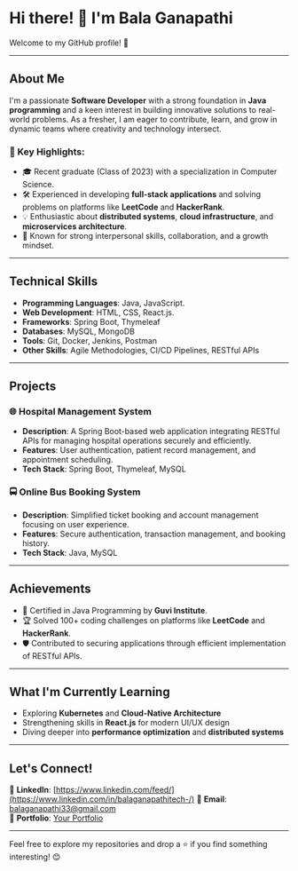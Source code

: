 # Hi there! 👋 I'm Bala Ganapathi  

Welcome to my GitHub profile! 🚀  

---

## About Me  

I'm a passionate **Software Developer** with a strong foundation in **Java programming** and a keen interest in building innovative solutions to real-world problems. As a fresher, I am eager to contribute, learn, and grow in dynamic teams where creativity and technology intersect.

### 🌟 Key Highlights:
- 🎓 Recent graduate (Class of 2023) with a specialization in Computer Science.  
- 🛠 Experienced in developing **full-stack applications** and solving problems on platforms like **LeetCode** and **HackerRank**.  
- 💡 Enthusiastic about **distributed systems**, **cloud infrastructure**, and **microservices architecture**.  
- 🤝 Known for strong interpersonal skills, collaboration, and a growth mindset.  

---

## Technical Skills  

- **Programming Languages**: Java, JavaScript.
- **Web Development**: HTML, CSS, React.js.
- **Frameworks**: Spring Boot, Thymeleaf  
- **Databases**: MySQL, MongoDB  
- **Tools**: Git, Docker, Jenkins, Postman  
- **Other Skills**: Agile Methodologies, CI/CD Pipelines, RESTful APIs  

---

## Projects  

### 🌐 **Hospital Management System**
- **Description**: A Spring Boot-based web application integrating RESTful APIs for managing hospital operations securely and efficiently.  
- **Features**: User authentication, patient record management, and appointment scheduling.  
- **Tech Stack**: Spring Boot, Thymeleaf, MySQL  

### 🚍 **Online Bus Booking System**
- **Description**: Simplified ticket booking and account management focusing on user experience.  
- **Features**: Secure authentication, transaction management, and booking history.  
- **Tech Stack**: Java, MySQL  

---

## Achievements  

- 📜 Certified in Java Programming by **Guvi Institute**.  
- 🏆 Solved 100+ coding challenges on platforms like **LeetCode** and **HackerRank**.  
- 🛡 Contributed to securing applications through efficient implementation of RESTful APIs.  

---

## What I'm Currently Learning  

- Exploring **Kubernetes** and **Cloud-Native Architecture**  
- Strengthening skills in **React.js** for modern UI/UX design  
- Diving deeper into **performance optimization** and **distributed systems**  

---

## Let's Connect!  

💼 **LinkedIn**: [https://www.linkedin.com/feed/](https://www.linkedin.com/in/balaganapathitech-/)
📧 **Email**: balaganapathi33@gmail.com  
📂 **Portfolio**: [Your Portfolio](https://yourportfolio.com)  

---

Feel free to explore my repositories and drop a ⭐ if you find something interesting! 😊  
